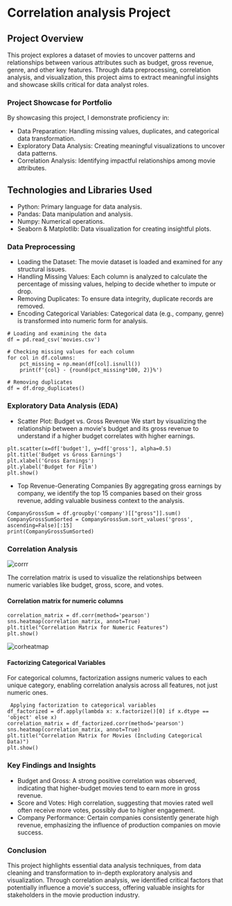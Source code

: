 
# Correlation analysis Project

## Project Overview

This project explores a dataset of movies to uncover patterns and relationships between various attributes such as budget, gross revenue, genre, and other key features. Through data preprocessing, correlation analysis, and visualization, this project aims to extract meaningful insights and showcase skills critical for data analyst roles.

### Project Showcase for Portfolio
By showcasing this project, I demonstrate proficiency in:

- Data Preparation: Handling missing values, duplicates, and categorical data transformation.
- Exploratory Data Analysis: Creating meaningful visualizations to uncover data patterns.
- Correlation Analysis: Identifying impactful relationships among movie attributes.

## Technologies and Libraries Used
- Python: Primary language for data analysis.
- Pandas: Data manipulation and analysis.
- Numpy: Numerical operations.
- Seaborn & Matplotlib: Data visualization for creating insightful plots.

### Data Preprocessing
- Loading the Dataset: The movie dataset is loaded and examined for any structural issues.
- Handling Missing Values: Each column is analyzed to calculate the percentage of missing values, helping to decide whether to impute or drop.
- Removing Duplicates: To ensure data integrity, duplicate records are removed.
- Encoding Categorical Variables: Categorical data (e.g., company, genre) is transformed into numeric form for analysis.
```
# Loading and examining the data
df = pd.read_csv('movies.csv')

# Checking missing values for each column
for col in df.columns:
    pct_missing = np.mean(df[col].isnull())
    print(f'{col} - {round(pct_missing*100, 2)}%')

# Removing duplicates
df = df.drop_duplicates()
```


### Exploratory Data Analysis (EDA)
- Scatter Plot: Budget vs. Gross Revenue
We start by visualizing the relationship between a movie's budget and its gross revenue to understand if a higher budget correlates with higher earnings.
```
plt.scatter(x=df['budget'], y=df['gross'], alpha=0.5)
plt.title('Budget vs Gross Earnings')
plt.xlabel('Gross Earnings')
plt.ylabel('Budget for Film')
plt.show()
```
- Top Revenue-Generating Companies
By aggregating gross earnings by company, we identify the top 15 companies based on their gross revenue, adding valuable business context to the analysis.
```
CompanyGrossSum = df.groupby('company')[["gross"]].sum()
CompanyGrossSumSorted = CompanyGrossSum.sort_values('gross', ascending=False)[:15]
print(CompanyGrossSumSorted)
```

### Correlation Analysis

![corrr](https://github.com/user-attachments/assets/fd643ec8-bdab-4bad-9d8a-9f962f3bbe17)

The correlation matrix is used to visualize the relationships between numeric variables like budget, gross, score, and votes.
#### Correlation matrix for numeric columns
```
correlation_matrix = df.corr(method='pearson')
sns.heatmap(correlation_matrix, annot=True)
plt.title("Correlation Matrix for Numeric Features")
plt.show()
```

![corheatmap](https://github.com/user-attachments/assets/d3c9fcc0-6451-40d7-938e-49c29c8c8547)



#### Factorizing Categorical Variables
For categorical columns, factorization assigns numeric values to each unique category, enabling correlation analysis across all features, not just numeric ones.
```
 Applying factorization to categorical variables
df_factorized = df.apply(lambda x: x.factorize()[0] if x.dtype == 'object' else x)
correlation_matrix = df_factorized.corr(method='pearson')
sns.heatmap(correlation_matrix, annot=True)
plt.title("Correlation Matrix for Movies (Including Categorical Data)")
plt.show()
```

### Key Findings and Insights
- Budget and Gross: A strong positive correlation was observed, indicating that higher-budget movies tend to earn more in gross revenue.
- Score and Votes: High correlation, suggesting that movies rated well often receive more votes, possibly due to higher engagement.
- Company Performance: Certain companies consistently generate high revenue, emphasizing the influence of production companies on movie success.

### Conclusion
This project highlights essential data analysis techniques, from data cleaning and transformation to in-depth exploratory analysis and visualization. Through correlation analysis, we identified critical factors that potentially influence a movie's success, offering valuable insights for stakeholders in the movie production industry.
